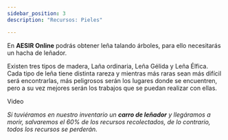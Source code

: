 ```yaml
---
sidebar_position: 3
description: "Recursos: Pieles"

---
```


En **AESIR Online** podrás obtener leña talando árboles, para ello necesitarás un hacha de leñador. 

Existen tres tipos de madera, Laña ordinaria, Leña Gélida y Leña Élfica. Cada tipo de leña tiene distinta rareza y mientras más raras sean más difícil será encontrarlas, más peligrosos serán los lugares donde se encuentren, pero a su vez mejores serán los trabajos que se puedan realizar con ellas.

Video 


*Si tuviéramos en nuestro inventario un **carro de leñador** y llegáramos a morir, salvaremos el 60% de los recursos recolectados, de lo contrario, todos los recursos se perderán.*
